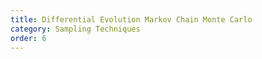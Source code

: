 ```yaml
---
title: Differential Evolution Markov Chain Monte Carlo
category: Sampling Techniques
order: 6
---
```



